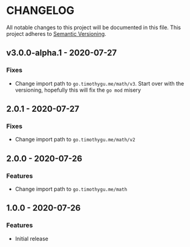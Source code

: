 # CHANGELOG
All notable changes to this project will be documented in this file.
This project adheres to [Semantic Versioning](https://semver.org/spec/v2.0.0.html).

<a name="3.0.0-alpha.1"></a>
## v3.0.0-alpha.1 - 2020-07-27
### Fixes
- Change import path to `go.timothygu.me/math/v3`. Start over with the versioning, hopefully this will fix the `go mod` misery

<a name="2.0.0"></a>
## 2.0.1 - 2020-07-27
### Fixes
- Change import path to `go.timothygu.me/math/v2`

<a name="2.0.0"></a>
## 2.0.0 - 2020-07-26
### Features
- Change import path to `go.timothygu.me/math`

<a name="1.0.0"></a>
## 1.0.0 - 2020-07-26
### Features
- Initial release
